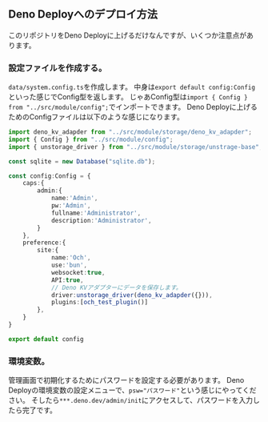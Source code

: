 ## Deno Deployへのデプロイ方法
このリポジトリをDeno Deployに上げるだけなんですが、いくつか注意点があります。
### 設定ファイルを作成する。
`data/system.config.ts`を作成します。
中身は`export default config:Config`といった感じでConfig型を返します。
じゃあConfig型は`import { Config } from "../src/module/config";`でインポートできます。
Deno Deployに上げるためのConfigファイルは以下のような感じになります。
```ts
import deno_kv_adapder from "../src/module/storage/deno_kv_adapder";
import { Config } from "../src/module/config";
import { unstorage_driver } from "../src/module/storage/unstrage-base";

const sqlite = new Database("sqlite.db");

const config:Config = {
    caps:{
        admin:{
            name:'Admin',
            pw:'Admin',
            fullname:'Administrator',
            description:'Administrator',
        }
    },
    preference:{
        site:{
            name:'Och',
            use:'bun',
            websocket:true,
            API:true,
            // Deno KVアダプターにデータを保存します。
            driver:unstorage_driver(deno_kv_adapder({})),
            plugins:[och_test_plugin()]
        },
    }
}

export default config
```
### 環境変数。
管理画面で初期化するためにパスワードを設定する必要があります。
Deno Deployの環境変数の設定メニューで、`psw="パスワード"`という感じにやってください。
そしたら`***.deno.dev/admin/init`にアクセスして、パスワードを入力したら完了です。